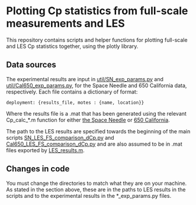 # Plotting Cp statistics from full-scale measurements and LES
This repository contains scripts and helper functions for plotting full-scale and LES Cp statistics together, using the plotly library. 

## Data sources
The experimental results are input in [util/SN_exp_params.py](util/SN_exp_params.py) and [util/Cal650_exp_params.py](util/Cal650_exp_params.py), for the Space Needle and 650 California data, respectively. Each file contains a dictionary of format:
```
deployment: {results_file, motes : {name, location}}
```
Where the results file is a .mat that has been generated using the relevant Cp_calc_*.m function for either [the Space Needle](https://github.com/jhochs/Cp_measurements_matlab/blob/main/Cp_calc_SN_xlsinput.m) or [650 California](https://github.com/jhochs/Cp_measurements_matlab/blob/main/Cp_calc_650Cal.m).

The path to the LES results are specified towards the beginning of the main scripts [SN_LES_FS_comparison_dCp.py](SN_LES_FS_comparison_dCp.py) and [Cal650_LES_FS_comparison_dCp.py](Cal650_LES_FS_comparison_dCp.py) and are also assumed to be in .mat files exported by [LES_results.m](https://github.com/jhochs/CharLES_matlab/blob/main/LES_results.m).

## Changes in code
You must change the directories to match what they are on your machine. As stated in the section above, these are in the paths to LES results in the scripts and to the experimental results in the *_exp_params.py files.  
